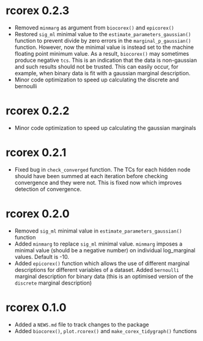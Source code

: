 # rcorex 0.2.3
* Removed `minmarg` as argument from `biocorex()` and `epicorex()`
* Restored `sig_ml` minimal value to the `estimate_parameters_gaussian()` function to prevent divide by zero errors in the `marginal_p_gaussian()` function. However, now the minimal value is instead set to the machine floating point minimum value. As a result, `biocorex()` may sometimes produce negative `tcs`. This is an indication that the data is non-gaussian and such results should not be trusted. This can easily occur, for example, when binary data is fit with a gaussian marginal description.
* Minor code optimization to speed up calculating the discrete and bernoulli

# rcorex 0.2.2
* Minor code optimization to speed up calculating the gaussian marginals

# rcorex 0.2.1
* Fixed bug in `check_converged` function. The TCs for each hidden node should have been summed at each iteration before checking convergence and they were not. This is fixed now which improves detection of convergence.
 
# rcorex 0.2.0

* Removed `sig_ml` minimal value in `estimate_parameters_gaussian()` function
* Added `minmarg` to replace `sig_ml` minimal value. `minmarg` imposes a minimal value (should be a negative number) on individual log_marginal values. Default is -10.
* Added `epicorex()` function which allows the use of different marginal descriptions for different variables of a dataset. Added `bernoulli` marginal description for binary data (this is an optimised version of the `discrete` marginal description)

# rcorex 0.1.0

* Added a `NEWS.md` file to track changes to the package
* Added `biocorex()`, `plot.rcorex()` and `make_corex_tidygraph()` functions
